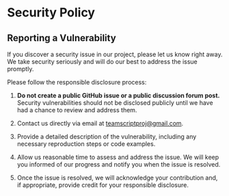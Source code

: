 # Security Policy

## Reporting a Vulnerability

If you discover a security issue in our project, please let us know right away. We take security seriously and will do our best to address the issue promptly.

Please follow the responsible disclosure process:

1. **Do not create a public GitHub issue or a public discussion forum post.** Security vulnerabilities should not be disclosed publicly until we have had a chance to review and address them.

2. Contact us directly via email at [teamscriptproj@gmail.com](mailto:teamscriptproj@gmail.com).

3. Provide a detailed description of the vulnerability, including any necessary reproduction steps or code examples.

4. Allow us reasonable time to assess and address the issue. We will keep you informed of our progress and notify you when the issue is resolved.

5. Once the issue is resolved, we will acknowledge your contribution and, if appropriate, provide credit for your responsible disclosure.

